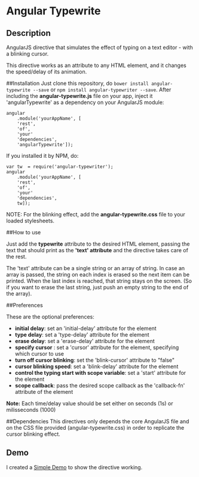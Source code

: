 Angular Typewrite
===================

## Description
AngularJS directive that simulates the effect of typing on a text editor - with a blinking cursor.

This directive works as an attribute to any HTML element, and it changes the speed/delay of its animation.


##Installation
Just clone this repository, do ``bower install angular-typewrite --save`` or ``npm install angular-typewriter --save``.
After including the **angular-typewrite.js** file on your app, inject it 'angularTypewrite' as a dependency on your AngularJS module:

	angular
		.module('yourAppName', [
		'rest',
		'of',
		'your'
		'dependencies',
		'angularTypewrite']);

If you installed it by NPM, do:

	var tw  = require('angular-typewriter');
	angular
		.module('yourAppName', [
		'rest',
		'of',
		'your'
		'dependencies',
		tw]);


NOTE: For the blinking effect, add the **angular-typewrite.css** file to your loaded stylesheets.

##How to use

Just add the **typewrite** attribute to the desired HTML element, passing the text that should print as the **'text' attribute** and the directive takes care of the rest.

The 'text' attribute can be a single string or an array of string. In case an array is passed, the string on each index is erased so the next item can be printed. When the last index is reached, that string stays on the screen. (So if you want to erase the last string, just push an empty string to the end of the array).

##Preferences

 These are the optional preferences:

- **initial delay**: set an 'initial-delay' attribute for the element
- **type delay**: set a 'type-delay' attribute for the element
- **erase delay**: set a 'erase-delay' attribute for the element
- **specify cursor** : set a 'cursor' attribute for the element, specifying which cursor to use
- **turn off cursor blinking**: set the 'blink-cursor' attribute  to "false"
- **cursor blinking speed**: set a 'blink-delay' attribute for the element
- **control the typing start with scope variable**: set a 'start' attribute for the element
- **scope callback**: pass the desired scope callback as the 'callback-fn' attribute of the element

**Note:** Each time/delay value should be set either on seconds (1s) or milisseconds (1000)

##Dependencies
This directives only depends the core AngularJS file and on the CSS file provided (angular-typewrite.css) in order to replicate the cursor blinking effect.

## Demo

I created a [Simple Demo](http://antoniocapelo.github.io/angular-typewrite) to show the directive working.
